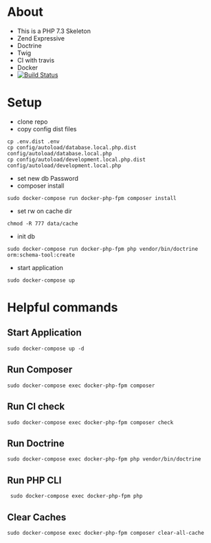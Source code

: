 # About
* This is a PHP 7.3 Skeleton 
* Zend Expressive 
* Doctrine
* Twig
* CI with travis
* Docker
* [![Build Status](https://travis-ci.org/s-ringert/skeleton.svg?branch=master)](https://travis-ci.org/s-ringert/skeleton)

# Setup
* clone repo
* copy config dist files
```shell
cp .env.dist .env
cp config/autoload/database.local.php.dist config/autoload/database.local.php
cp config/autoload/development.local.php.dist config/autoload/development.local.php      
```
* set new db Password
* composer install
```shell
sudo docker-compose run docker-php-fpm composer install
```
                            
* set rw on cache dir                        
```shell
chmod -R 777 data/cache
```

* init db
```shell
sudo docker-compose run docker-php-fpm php vendor/bin/doctrine orm:schema-tool:create
```

* start application
```shell
sudo docker-compose up
```

# Helpful commands
## Start Application
```shell
sudo docker-compose up -d
```
## Run Composer
```shell
sudo docker-compose exec docker-php-fpm composer
```
## Run CI check
```shell
sudo docker-compose exec docker-php-fpm composer check
```

## Run Doctrine
```shell
sudo docker-compose exec docker-php-fpm php vendor/bin/doctrine
```

## Run PHP CLI
```shell
 sudo docker-compose exec docker-php-fpm php
```

## Clear Caches
```shell
sudo docker-compose exec docker-php-fpm composer clear-all-cache
```